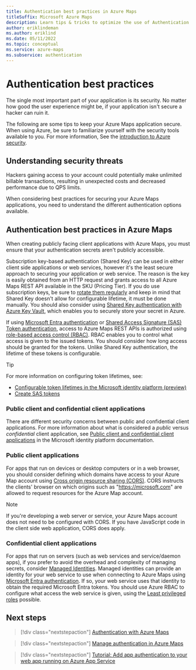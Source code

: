 ```yaml
---
title: Authentication best practices in Azure Maps
titleSuffix: Microsoft Azure Maps
description: Learn tips & tricks to optimize the use of Authentication in your Azure Maps applications. 
author: eriklindeman
ms.author: eriklind
ms.date: 05/11/2022
ms.topic: conceptual
ms.service: azure-maps
ms.subservice: authentication
---
```


# Authentication best practices

The single most important part of your application is its security. No matter how good the user experience might be, if your application isn't secure a hacker can ruin it.

The following are some tips to keep your Azure Maps application secure. When using Azure, be sure to familiarize yourself with the security tools available to you. For more information, See the [introduction to Azure security].

## Understanding security threats

Hackers gaining access to your account could potentially make unlimited billable transactions, resulting in unexpected costs and decreased performance due to QPS limits.

When considering best practices for securing your Azure Maps applications, you need to understand the different authentication options available.

## Authentication best practices in Azure Maps

When creating publicly facing client applications with Azure Maps, you must ensure that your authentication secrets aren't publicly accessible.

Subscription key-based authentication (Shared Key) can be used in either client side applications or web services, however it's the least secure approach to securing your application or web service. The reason is the key is easily obtained from an HTTP request and grants access to all Azure Maps REST API available in the SKU (Pricing Tier). If you do use subscription keys, be sure to [rotate them regularly] and keep in mind that Shared Key doesn't allow for configurable lifetime, it must be done manually. You should also consider using [Shared Key authentication with Azure Key Vault], which enables you to securely store your secret in Azure.

If using [Microsoft Entra authentication] or [Shared Access Signature (SAS) Token authentication], access to Azure Maps REST APIs is authorized using [role-based access control (RBAC)]. RBAC enables you to control what access is given to the issued tokens. You should consider how long access should be granted for the tokens. Unlike Shared Key authentication, the lifetime of these tokens is configurable.

> [!TIP]
>
> For more information on configuring token lifetimes, see:
>
> - [Configurable token lifetimes in the Microsoft identity platform (preview)]
> - [Create SAS tokens]

### Public client and confidential client applications

There are different security concerns between public and confidential client applications. For more information about what is considered a *public* versus *confidential* client application, see [Public client and confidential client applications] in the Microsoft identity platform documentation.

### Public client applications

For apps that run on devices or desktop computers or in a web browser, you should consider defining which domains have access to your Azure Map account using [Cross origin resource sharing (CORS)]. CORS instructs the clients' browser on which origins such as "https://microsoft.com" are allowed to request resources for the Azure Map account.

> [!NOTE]
> If you're developing a web server or service, your Azure Maps account does not need to be configured with CORS. If you have JavaScript code in the client side web application, CORS does apply.

### Confidential client applications

For apps that run on servers (such as web services and service/daemon apps), if you prefer to avoid the overhead and complexity of managing secrets, consider [Managed Identities]. Managed identities can provide an identity for your web service to use when connecting to Azure Maps using [Microsoft Entra authentication]. If so, your web service uses that identity to obtain the required Microsoft Entra tokens. You should use Azure RBAC to configure what access the web service is given, using the [Least privileged roles] possible.

## Next steps

> [!div class="nextstepaction"]
> [Authentication with Azure Maps]

> [!div class="nextstepaction"]
> [Manage authentication in Azure Maps]

> [!div class="nextstepaction"]
> [Tutorial: Add app authentication to your web app running on Azure App Service]

[Authentication with Azure Maps]: azure-maps-authentication.md
[Microsoft Entra authentication]: ../active-directory/fundamentals/active-directory-whatis.md
[Configurable token lifetimes in the Microsoft identity platform (preview)]: ../active-directory/develop/configurable-token-lifetimes.md
[Create SAS tokens]: azure-maps-authentication.md#create-sas-tokens
[Cross origin resource sharing (CORS)]: azure-maps-authentication.md#cross-origin-resource-sharing-cors
[introduction to Azure security]: ../security/fundamentals/overview.md
[Least privileged roles]: ../active-directory/roles/delegate-by-task.md
[Manage authentication in Azure Maps]: how-to-manage-authentication.md
[Managed Identities]: ../active-directory/managed-identities-azure-resources/overview.md
[Public client and confidential client applications]: ../active-directory/develop/msal-client-applications.md
[role-based access control (RBAC)]: azure-maps-authentication.md#authorization-with-role-based-access-control
[rotate them regularly]: how-to-manage-authentication.md#manage-and-rotate-shared-keys
[Shared Access Signature (SAS) Token authentication]: azure-maps-authentication.md#shared-access-signature-token-authentication
[Shared Key authentication with Azure Key Vault]: how-to-secure-daemon-app.md#scenario-shared-key-authentication-with-azure-key-vault
[Tutorial: Add app authentication to your web app running on Azure App Service]: ../app-service/scenario-secure-app-authentication-app-service.md
